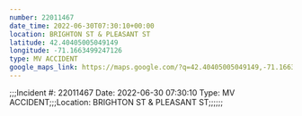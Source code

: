 ```yaml
---
number: 22011467
date_time: 2022-06-30T07:30:10+00:00
location: BRIGHTON ST & PLEASANT ST
latitude: 42.40405005049149
longitude: -71.1663499247126
type: MV ACCIDENT
google_maps_link: https://maps.google.com/?q=42.40405005049149,-71.1663499247126
---
```


;;;Incident #: 22011467  Date: 2022-06-30 07:30:10   Type: MV ACCIDENT;;;Location: BRIGHTON ST & PLEASANT ST;;;;;;
